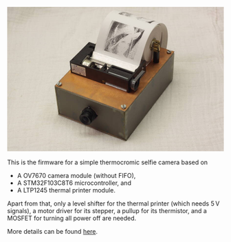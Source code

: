 ![Photo](./photo.jpg)

This is the firmware for a simple thermocromic selfie camera based on

- A OV7670 camera module (without FIFO),
- A STM32F103C8T6 microcontroller, and
- A LTP1245 thermal printer module.

Apart from that, only a level shifter for the thermal printer (which needs 5 V signals), a motor driver for its stepper, a pullup for its thermistor, and a MOSFET for turning all power off are needed.

More details can be found [here](https://25120.org/post/inverse_thermal_camera/).
